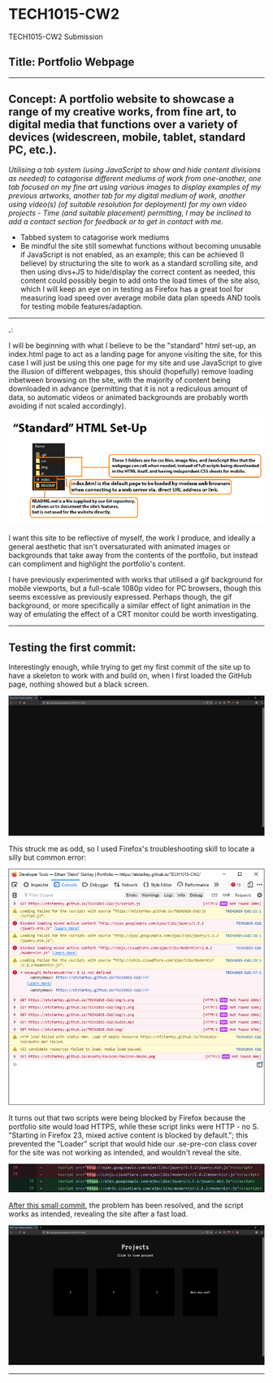 # TECH1015-CW2
TECH1015-CW2 Submission

**Title**: Portfolio Webpage
------------

---

**Concept**: A portfolio website to showcase a range of my creative works, from fine art, to digital media that functions over a variety of devices (widescreen, mobile, tablet, standard PC, etc.).
------------

*Utilising a tab system (using JavaScript to show and hide content divisions as needed) to catagorise different mediums of work from one-another, one tab focused on my fine art using various images to display examples of my previous artworks, another tab for my digital medium of work, another using video(s) (of suitable resolution for deployment) for my own video projects - Time (and suitable placement) permitting, I may be inclined to add a contact section for feedback or to get in contact with me.*

- Tabbed system to catagorise work mediums
- Be mindful the site still somewhat functions without becoming unusable if JavaScript is not enabled, as an example; this can be achieved (I believe) by structuring the site to work as a standard scrolling site, and then using divs+JS to hide/display the correct content as needed, this content could possibly begin to add onto the load times of the site also, which I will keep an eye on in testing as Firefox has a great tool for measuring load speed over average mobile data plan speeds AND tools for testing mobile features/adaption.

---

**.**:

I will be beginning with what I believe to be the "standard" html set-up, an index.html page to act as a landing page for anyone visiting the site, for this case I will just be using this one page for my site and use JavaScript to give the illusion of different webpages, this should (hopefully) remove loading inbetween browsing on the site, with the majority of content being downloaded in advance (permitting that it is not a rediculous amount of data, so automatic videos or animated backgrounds are probably worth avoiding if not scaled accordingly).

![Standard HTML Setup](./img/readme-img/standardHTMLSetup.png)


I want this site to be reflective of myself, the work I produce, and ideally a general aesthetic that isn't oversaturated with animated images or backgrounds that take away from the contents of the portfolio, but instead can compliment and highlight the portfolio's content.

I have previously experimented with works that utilised a gif background for mobile viewports, but a full-scale 1080p video for PC browsers, though this seems excessive as previously expressed. Perhaps though, the gif background, or more specifically a similar effect of light animation in the way of emulating the effect of a CRT monitor could be worth investigating.

---

**Testing the first commit**:
------------

Interestingly enough, while trying to get my first commit of the site up to have a skeleton to work with and build on, when I first loaded the GitHub page, nothing showed but a black screen.

![Black screen faced after first commit](./img/readme-img/blankFirstCommit.png)

This struck me as odd, so I used Firefox's troubleshooting skill to locate a silly but common error:

![Blocked Content Error](./img/readme-img/BlockedContentError.png)

It turns out that two scripts were being blocked by Firefox because the portfolio site would load HTTPS, while these script links were HTTP - no S.
"Starting in Firefox 23, mixed active content is blocked by default."; this prevented the "Loader" script that would hide our .se-pre-con class cover for the site was not working as intended, and wouldn't reveal the site.

![Small commit adding HTTPS links for scripts](./img/readme-img/HTTPSCommitFix.png)

[After this small commit](https://github.com/ETStarkey/TECH1015-CW2/commit/f1cd13e86ad174b7d0e48af91d3695cf37418f2b), the problem has been resolved, and the script works as intended, revealing the site after a fast load.

![State of fixed site on GitHub Pages](./img/readme-img/postFixSite.png)


------------
